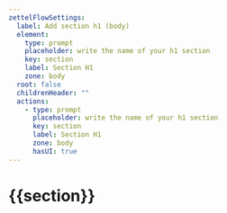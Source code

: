 ```yaml
---
zettelFlowSettings:
  label: Add section h1 (body)
  element:
    type: prompt
    placeholder: write the name of your h1 section
    key: section
    label: Section H1
    zone: body
  root: false
  childrenHeader: ""
  actions:
    - type: prompt
      placeholder: write the name of your h1 section
      key: section
      label: Section H1
      zone: body
      hasUI: true
---
```

# {{section}}